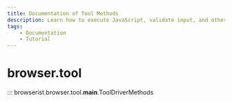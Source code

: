 ```yaml
---
title: Documentation of Tool Methods
description: Learn how to execute JavaScript, validate input, and other tool methods in Browserist. Includes code examples for beginners and advanced users for web scraping and browser automation.
tags:
    - Documentation
    - Tutorial
---
```


# browser.tool

::: browserist.browser.tool.__main__.ToolDriverMethods
